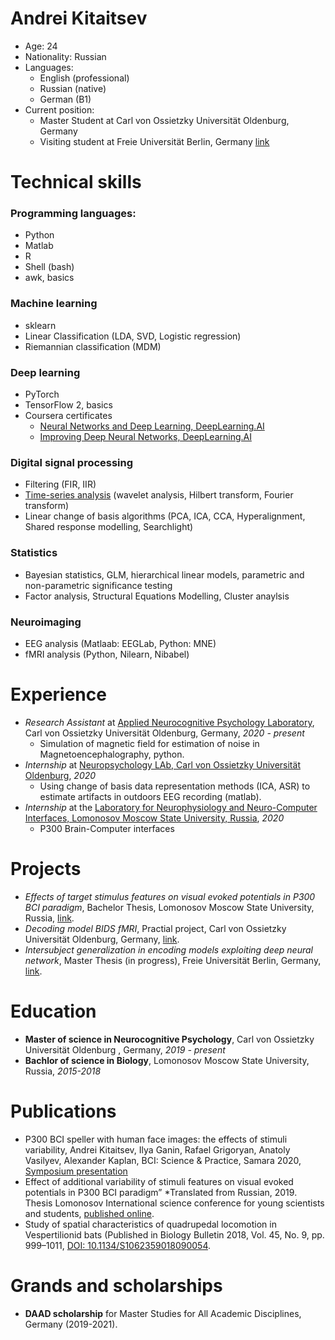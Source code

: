 # Andrei Kitaitsev
* Age: 24
* Nationality: Russian
* Languages:
  * English (professional)
  * Russian (native)
  * German (B1)
* Current position: 
  * Master Student at Carl von Ossietzky Universität Oldenburg, Germany
  * Visiting student at Freie Universität Berlin, Germany [link](https://www.ewi-psy.fu-berlin.de/en/einrichtungen/arbeitsbereiche/neural_dyn_of_vis_cog/team_v2/master_students/andrei/index.html)

# Technical skills

### Programming languages:
* Python
* Matlab
* R
* Shell (bash)
* awk, basics

### Machine learning
* sklearn
* Linear Classification (LDA, SVD, Logistic regression)
* Riemannian classification (MDM)

### Deep learning
* PyTorch
* TensorFlow 2, basics
* Coursera certificates
  * [Neural Networks and Deep Learning, DeepLearning.AI](https://coursera.org/share/8982b814c0d0b319bc6a8c2168c4b068)
  * [Improving Deep Neural Networks, DeepLearning.AI](https://coursera.org/share/8ee44829272aa4729cdde0de62b0ed959)

### Digital signal processing
* Filtering (FIR, IIR)
* [Time-series analysis](https://github.com/andreikitaitsev/decoding_model_bids_fmri/blob/master/audio2bidsstim/wav_files_to_bids_tsv.py) (wavelet analysis, Hilbert transform, Fourier transform)
* Linear change of basis algorithms (PCA, ICA, CCA, Hyperalignment, Shared response modelling, Searchlight)

### Statistics
* Bayesian statistics, GLM, hierarchical linear models, parametric and non-parametric significance testing
* Factor analysis, Structural Equations Modelling, Cluster anaylsis

### Neuroimaging
* EEG analysis (Matlaab: EEGLab, Python: MNE)
* fMRI analysis (Python, Nilearn, Nibabel)

# Experience
* *Research Assistant* at [Applied Neurocognitive Psychology Laboratory](https://uol.de/angewandte-neurokognitive-psychologie), Carl von Ossietzky Universität Oldenburg, Germany, *2020 - present*
  * Simulation of magnetic field for estimation of noise in Magnetoencephalography, python.
* *Internship* at [Neuropsychology LAb, Carl von Ossietzky Universität Oldenburg](https://uol.de/neuropsychologie), *2020*
  * Using change of basis data representation methods (ICA, ASR) to estimate artifacts in outdoors EEG recording (matlab).
* *Internship* at the [Laboratory for Neurophysiology and Neuro-Computer Interfaces, Lomonosov Moscow State University, Russia](http://brain.bio.msu.ru/), *2020* 
  * P300 Brain-Computer interfaces    

# Projects
* *Effects of target stimulus features on visual evoked potentials in P300 BCI paradigm*, Bachelor Thesis, Lomonosov Moscow State University, Russia, [link](https://github.com/andreikitaitsev/P300_BCI.git). 
* *Decoding model BIDS fMRI*, Practial project, Carl von Ossietzky Universität Oldenburg, Germany, [link](https://github.com/andreikitaitsev/decoding_model_bids_fmri.git).
*  *Intersubject generalization in encoding models exploiting deep neural network*, Master Thesis (in progress), Freie Universität Berlin, Germany, [link](https://www.ewi-psy.fu-berlin.de/en/einrichtungen/arbeitsbereiche/neural_dyn_of_vis_cog/team_v2/master_students/andrei/index.html).

# Education
* **Master of science in Neurocognitive Psychology**, Carl von Ossietzky Universität Oldenburg , Germany, *2019 - present*
* **Bachlor of science in Biology**, Lomonosov Moscow State University, Russia, *2015-2018*

# Publications
* P300 BCI speller with human face images: the effects of stimuli variability, Andrei Kitaitsev, Ilya Ganin, Rafael Grigoryan, Anatoly Vasilyev, Alexander Kaplan, BCI: Science & Practice, Samara 2020, [Symposium presentation](https://bcisamara.com/bcisamara/agenda/)
* Effect of additional variability of stimuli features on visual evoked potentials in P300 BCI paradigm” *Translated from Russian, 2019. Thesis Lomonosov International science conference for young scientists and students, [published online](https://lomonosovmsu.ru/archive/Lomonosov_2019/data/section_2_16089.htm).
* Study of spatial characteristics of quadrupedal locomotion in Vespertilionid bats (Published in
Biology Bulletin 2018, Vol. 45, No. 9, pp. 999–1011, [DOI: 10.1134/S1062359018090054](https://link.springer.com/article/10.1134/S1062359018090054).

# Grands and scholarships
* **DAAD scholarship** for Master Studies for All Academic Disciplines, Germany (2019-2021).
